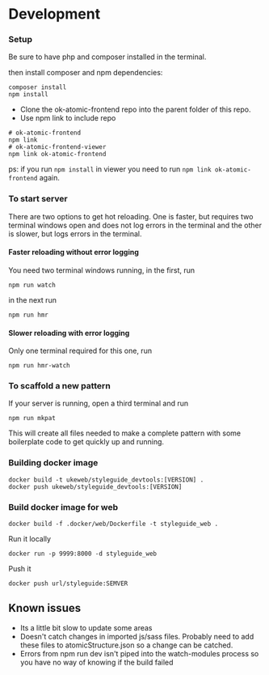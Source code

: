 # Development

### Setup
Be sure to have php and composer installed in the terminal.

then install composer and npm dependencies:
```shell
composer install
npm install
```
- Clone the ok-atomic-frontend repo into the parent folder of this repo.
- Use npm link to include repo

```shell
# ok-atomic-frontend
npm link
# ok-atomic-frontend-viewer
npm link ok-atomic-frontend
```
ps: if you run `npm install` in viewer you need to run `npm link ok-atomic-frontend` again.

### To start server
There are two options to get hot reloading. One is faster, but requires two terminal windows open and does not log errors in the terminal and the other is slower, but logs errors in the terminal.
#### Faster reloading without error logging
You need two terminal windows running, in the first, run
```shell
npm run watch
```

in the next run
```shell
npm run hmr
```

#### Slower reloading with error logging
Only one terminal required for this one, run
```shell
npm run hmr-watch
```

### To scaffold a new pattern
If your server is running, open a third terminal and run
```shell
npm run mkpat
```
This will create all files needed to make a complete pattern with some boilerplate code to get quickly up and running.

### Building docker image
```shell
docker build -t ukeweb/styleguide_devtools:[VERSION] .
docker push ukeweb/styleguide_devtools:[VERSION]
```

### Build docker image for web
```shell
docker build -f .docker/web/Dockerfile -t styleguide_web .
```

Run it locally
```shell
docker run -p 9999:8000 -d styleguide_web
```

Push it
```shell
docker push url/styleguide:SEMVER
```

## Known issues
* Its a little bit slow to update some areas
* Doesn't catch changes in imported js/sass files. Probably need to add these files to atomicStructure.json so a change can be catched.
* Errors from npm run dev isn't piped into the watch-modules process so you have no way of knowing if the build failed
